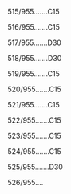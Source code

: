 515/955.......C15 


516/955.......C15 


517/955.......D30 


518/955.......D30 


519/955.......C15 


520/955.......C15 


521/955.......C15 


522/955.......C15 


523/955.......C15 


524/955.......C15 


525/955.......D30 


526/955.... 

